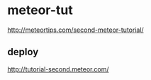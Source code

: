 # meteor-tut
http://meteortips.com/second-meteor-tutorial/

## deploy
http://tutorial-second.meteor.com/
